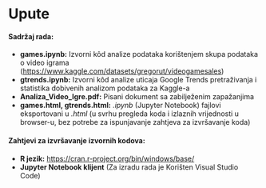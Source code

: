 # Upute

#### Sadržaj rada:
+ **games.ipynb:** Izvorni kôd analize podataka korištenjem skupa podataka o video igrama (https://www.kaggle.com/datasets/gregorut/videogamesales)
+ **gtrends.ipynb:** Izvorni kôd analize uticaja Google Trends pretraživanja i statistika dobivenih analizom podataka za Kaggle-a
+ **Analiza_Video_Igre.pdf:** Pisani dokument sa zabilježenim zapažanjima
+ **games.html, gtrends.html:** *.ipynb* (Jupyter Notebook) fajlovi eksportovani u *.html* (u svrhu pregleda koda i izlaznih vrijednosti u browser-u, bez potrebe za ispunjavanje zahtjeva za izvršavanje koda) 

#### Zahtjevi za izvršavanje izvornih kodova:
+ **R jezik:** https://cran.r-project.org/bin/windows/base/
+ **Jupyter Notebook klijent** (Za izradu rada je Korišten Visual Studio Code)
